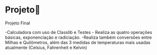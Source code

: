 
# **Projeto**👻
Projeto Final

-Calculadora com uso de Classlib e Testes - Realiza as quatro operações básicas, exponenciação e radiciação.
-Realiza também conversões entre Milhas e Quilômetros, além das 3 medidas de temperaturas mais usadas atualmente (Celsius, Fahrenheit e Kelvin)



